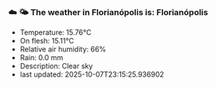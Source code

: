 ### ☁️ 🌤️  The weather in Florianópolis is: Florianópolis

- Temperature: 15.76°C
- On flesh: 15.11°C
- Relative air humidity: 66%
- Rain: 0.0 mm
- Description: Clear sky
- last updated: 2025-10-07T23:15:25.936902

